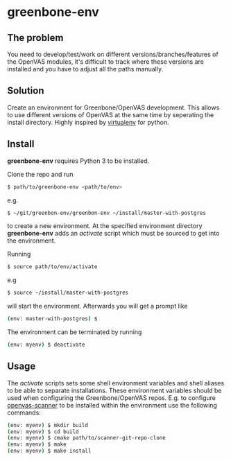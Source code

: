 # greenbone-env

## The problem

You need to develop/test/work on different versions/branches/features of the
OpenVAS modules, it's difficult to track where these versions are installed and
you have to adjust all the paths manually.

## Solution

Create an environment for Greenbone/OpenVAS development. This allows to use
different versions of OpenVAS at the same time by seperating the install
directory. Highly inspired by [virtualenv](https://github.com/pypa/virtualenv/)
for python.

## Install

**greenbone-env** requires Python 3 to be installed.

Clone the repo and run 
```bash
$ path/to/greenbone-env <path/to/env>
```
e.g.
```bash
$ ~/git/greenbon-env/greenbon-env ~/install/master-with-postgres
```
to create a new environment. At the specified environment directory
**greenbone-env** adds an *activate* script which must be sourced to get into
the environment.

Running
```bash
$ source path/to/env/activate
```
e.g 
```bash
$ source ~/install/master-with-postgres
```
will start the environment. Afterwards you will get a prompt like
```bash
(env: master-with-postgres) $
```

The environment can be terminated by running
```bash
(env: myenv) $ deactivate
```

## Usage

The *activate* scripts sets some shell environment variables and shell aliases
to be able to separate installations. These environment variables should be used
when configuring the Greenbone/OpenVAS repos. E.g. to configure
[openvas-scanner](https://github.com/greenbone/openvas-scanner/) to be installed
within the environment use the following commands:

```bash
(env: myenv) $ mkdir build
(env: myenv) $ cd build
(env: myenv) $ cmake path/to/scanner-git-repo-clone
(env: myenv) $ make
(env: myenv) $ make install
```
